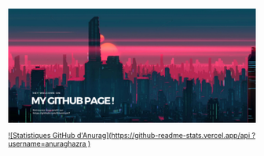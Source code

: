 ![Cover](https://github.com/Silentium7/Silentium7/blob/main/assets/MY%20GITHUB%20PAGE%20v3.png)

[![Statistiques GitHub d'Anurag](https://github-readme-stats.vercel.app/api ?username=anuraghazra )](https://github.com/anuraghazra/github-readme-stats)












<!--
________________________________________________________________________________________________________________________________

WEBSITES:
https://naereen.github.io/badges/
________________________________________________________________________________________________________________________________


**Silentium7/Silentium7** is a ✨ _special_ ✨ repository because its `README.md` (this file) appears on your GitHub profile.

Here are some ideas to get you started:

- 🔭 I’m currently working on ...
- 🌱 I’m currently learning ...
- 👯 I’m looking to collaborate on ...
- 🤔 I’m looking for help with ...
- 💬 Ask me about ...
- 📫 How to reach me: ...
- 😄 Pronouns: ...
- ⚡ Fun fact: ...
________________________________________________________________________________________________________________________________
-->
